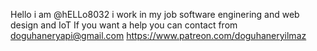 Hello i am @hELLo8032 i work in my job software enginering and web design and IoT
If you want a help you can contact from doguhaneryapi@gmail.com
https://www.patreon.com/doguhaneryilmaz

